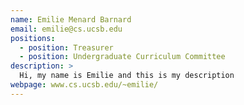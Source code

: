 ```yaml
---
name: Emilie Menard Barnard 
email: emilie@cs.ucsb.edu
positions:
  - position: Treasurer
  - position: Undergraduate Curriculum Committee
description: >
  Hi, my name is Emilie and this is my description
webpage: www.cs.ucsb.edu/~emilie/
---
```

